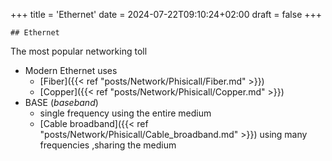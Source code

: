 +++
title = 'Ethernet'
date = 2024-07-22T09:10:24+02:00
draft = false
+++

    ## Ethernet 
The most popular networking toll 

- Modern Ethernet uses 
	- [Fiber]({{< ref "posts/Network/Phisicall/Fiber.md" >}})
	- [Copper]({{< ref "posts/Network/Phisicall/Copper.md" >}})
- BASE (*baseband*)
	- single frequency using the entire medium 
	- [Cable broadband]({{< ref "posts/Network/Phisicall/Cable_broadband.md" >}}) using many frequencies ,sharing the medium